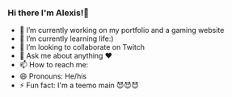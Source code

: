 ### Hi there I'm Alexis!👋


- 🔭 I’m currently working on my portfolio and a gaming website
- 🌱 I’m currently learning life:)
- 👯 I’m looking to collaborate on Twitch
- 💬 Ask me about anything ❤️
- 📫 How to reach me: 
- 😄 Pronouns: He/his
- ⚡ Fun fact: I'm a teemo main 😈😈😈

